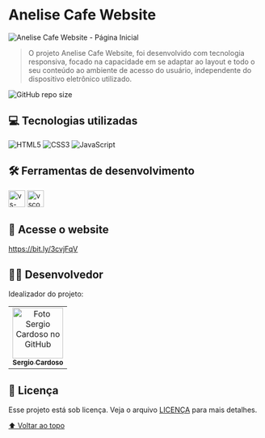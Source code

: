 # Anelise Cafe Website



<img src="./assets/anelise-café-website-folder.png" alt="Anelise Cafe Website - Página Inicial">

> O projeto Anelise Cafe  Website, foi desenvolvido com tecnologia responsiva, focado na capacidade em se adaptar ao layout e todo o seu conteúdo ao ambiente de acesso do usuário, independente do dispositivo eletrônico utilizado.

![GitHub repo size](https://img.shields.io/github/repo-size/iuricode/README-template?style=for-the-badge)


## 💻 Tecnologias utilizadas
![HTML5](https://img.shields.io/badge/html5-%23E34F26.svg?logo=html5&logoColor=white)
![CSS3](https://img.shields.io/badge/css3-%231572B6.svg?logo=css3&logoColor=white)
![JavaScript](https://img.shields.io/badge/javascript-%23323330.svg?logo=javascript&logoColor=%23F7DF1E)


## 🛠 Ferramentas de desenvolvimento
<p display="inline-block">
  <img width="33" src="https://static.wikia.nocookie.net/logopedia/images/e/ec/Microsoft_Visual_Studio_2022.svg" alt="vs-logo"/>
  <img width="33" src="https://upload.wikimedia.org/wikipedia/commons/thumb/9/9a/Visual_Studio_Code_1.35_icon.svg/2048px-Visual_Studio_Code_1.35_icon.svg.png" alt="vscode-logo"/>

</p>

## 🔗 Acesse o website

https://bit.ly/3cvjFqV

## 👨‍💻 Desenvolvedor

Idealizador do projeto:

<table>
  <tr>
    <td align="center">
      <a href="#">
        <img src="https://avatars.githubusercontent.com/u/55567543?v=4" width="100px;" alt="Foto Sergio Cardoso no GitHub"/><br>
        <sub>
          <b>Sergio Cardoso</b>
        </sub>
      </a>
    </td>
    
  </tr>
</table>

## 📝 Licença

Esse projeto está sob licença. Veja o arquivo [LICENÇA](LICENSE.md) para mais detalhes.

[⬆ Voltar ao topo](#anelise-cafe-website)<br>


